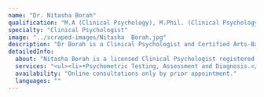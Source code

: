 ```yaml
---
name: "Dr. Nitasha Borah"
qualification: "M.A (Clinical Psychology), M.Phil. (Clinical Psychology), PhD"
specialty: "Clinical Psychologist"
image: "../scraped-images/Nitasha  Borah.jpg"
description: "Dr Borah is a Clinical Psychologist and Certified Arts-Based Therapist, specializing in Dramatherapy."
detailedInfo:
  about: "Nitasha Borah is a licensed Clinical Psychologist registered with The Rehabilitation Council of India and a certified Arts-Based Therapist. She has been working with individuals looking to enhance their emotional health and psychological well-being, as well as those suffering from various disorders, for almost 12 years now. She has extensive training and experience in psychometric testing and assessment, Cognitive Behavior Therapy, Group Therapy, Positive Psychotherapy and Arts Based Therapies. Psychotherapy and relapse prevention for dependence on nicotine, alcohol and drugs is one of her core areas of specialization. In addition, she also has a sound background in the diagnosis and treatment of other psycho-emotional issues in children, adolescents and adults, ranging from the mild to severe. She has worked with individuals and groups in residential as well as outpatient settings in the past and has been published in the areas of Addiction, Schizophrenia and Psycho-Oncology."
  services: "<ul><li>•Psychometric Testing, Assessment and Diagnosis.</li><li>•Personality profiling.</li><li>•Development of self-esteem, self-worth and social confidence.</li><li>•Integrative Cognitive Behavior Therapy for anxiety, depression, stress and work related problems.</li><li>•Specialized psychotherapy for alcohol, drug abuse and related issues as well as relapse prevention.</li><li>•Family Therapy</li><li>•Group Therapy for smoking cessation, anger management, social anxiety.</li><li>•Relationship counselling</li><li>•Arts Based Therapies for self- esteem enhancement, anxiety, depression and more severe psychological disorders.</li><li>•Positive Psychotherapy and support for achieving personal goals and life objectives.</li></ul><h5>For children and adolescents:</h5><ul><li>•Psychometric Testing, Assessment and Diagnosis.</li><li>•Psychotherapy for challenging behaviors such as frequent angry outbursts, defiance & temper tantrums.</li><li>•Interventions for moods issues, anxieties, low self- esteem.</li><li>•Support for coping with terminal illnesses such as cancer.</li><li>•Adolescent substance abuse, relationship difficulties, coping difficulties, career conflicts and transitions.</li></ul><h5>For organizations:</h5><ul><li>•Employee selection using psychological tests and profiling.</li><li>•Stress reduction and maintenance of work-life balance.</li><li>•Team development.</li><li>•Developing motivation and cultivating Emotional Intelligence.</li><li>•Employee Assistance Programs for managing psychological issues and addiction problems affecting productivity.</li><li>•Assertiveness training.</li><li>•Adjustment to organizational changes.</li></ul>"
  availability: "Online consultations only by prior appointment."
  languages: ""
---
```

